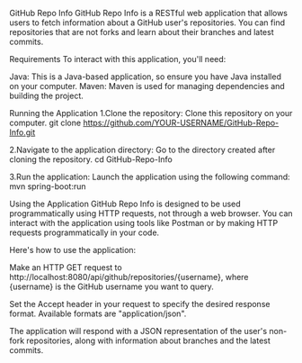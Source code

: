 GitHub Repo Info
GitHub Repo Info is a RESTful web application that allows users to fetch information about a GitHub user's repositories. You can find repositories that are not forks and learn about their branches and latest commits.

Requirements
To interact with this application, you'll need:

Java: This is a Java-based application, so ensure you have Java installed on your computer.
Maven: Maven is used for managing dependencies and building the project.

Running the Application
1.Clone the repository: Clone this repository on your computer.
git clone https://github.com/YOUR-USERNAME/GitHub-Repo-Info.git

2.Navigate to the application directory: Go to the directory created after cloning the repository.
cd GitHub-Repo-Info

3.Run the application: Launch the application using the following command:
mvn spring-boot:run

Using the Application
GitHub Repo Info is designed to be used programmatically using HTTP requests, not through a web browser. You can interact with the application using tools like Postman or by making HTTP requests programmatically in your code.

Here's how to use the application:

Make an HTTP GET request to http://localhost:8080/api/github/repositories/{username}, where {username} is the GitHub username you want to query.

Set the Accept header in your request to specify the desired response format. Available formats are "application/json".

The application will respond with a JSON representation of the user's non-fork repositories, along with information about branches and the latest commits.
